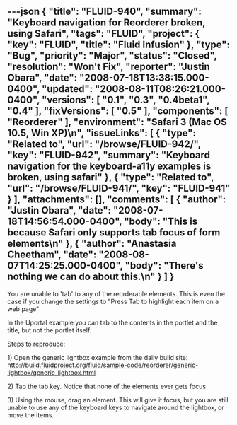 ---json
{
  "title": "FLUID-940",
  "summary": "Keyboard navigation for Reorderer broken, using Safari",
  "tags": "FLUID",
  "project": {
    "key": "FLUID",
    "title": "Fluid Infusion"
  },
  "type": "Bug",
  "priority": "Major",
  "status": "Closed",
  "resolution": "Won't Fix",
  "reporter": "Justin Obara",
  "date": "2008-07-18T13:38:15.000-0400",
  "updated": "2008-08-11T08:26:21.000-0400",
  "versions": [
    "0.1",
    "0.3",
    "0.4beta1",
    "0.4"
  ],
  "fixVersions": [
    "0.5"
  ],
  "components": [
    "Reorderer"
  ],
  "environment": "Safari 3 (Mac OS 10.5, Win XP)\n",
  "issueLinks": [
    {
      "type": "Related to",
      "url": "/browse/FLUID-942/",
      "key": "FLUID-942",
      "summary": "Keyboard navigation for the keyboard-a11y examples is broken, using safari"
    },
    {
      "type": "Related to",
      "url": "/browse/FLUID-941/",
      "key": "FLUID-941"
    }
  ],
  "attachments": [],
  "comments": [
    {
      "author": "Justin Obara",
      "date": "2008-07-18T14:56:54.000-0400",
      "body": "This is because Safari only supports tab focus of form elements\n"
    },
    {
      "author": "Anastasia Cheetham",
      "date": "2008-08-07T14:25:25.000-0400",
      "body": "There's nothing we can do about this.\n"
    }
  ]
}
---
You are unable to 'tab' to any of the reorderable elements. This is even the case if you change the settings to "Press Tab to highlight each item on a web page"

In the Uportal example you can tab to the contents in the portlet and the title, but not the portlet itself.

Steps to reproduce:

1\) Open the generic lightbox example from the daily build site:\
<http://build.fluidproject.org/fluid/sample-code/reorderer/generic-lightbox/generic-lightbox.html>

2\) Tap the tab key. Notice that none of the elements ever gets focus

3\) Using the mouse, drag an element. This will give it focus, but you are still unable to use any of the keyboard keys to navigate around the lightbox, or move the items.

        